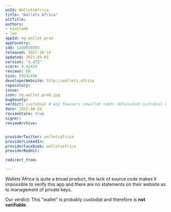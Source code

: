 ```yaml
---
wsId: WalletsAfrica
title: "Wallets Africa"
altTitle: 
authors:
- kiwilamb
- leo
appId: ng.wallet.prod
appCountry: 
idd: 1280830303
released: 2017-10-14
updated: 2021-05-01
version: "2.472"
score: 4.42424
reviews: 66
size: 59242496
developerWebsite: http://wallets.africa
repository: 
issue: 
icon: ng.wallet.prod.jpg
bugbounty: 
verdict: custodial # wip fewusers nowallet nobtc obfuscated custodial nosource nonverifiable reproducible bounty defunct
date: 2021-04-24
reviewStale: true
signer: 
reviewArchive:


providerTwitter: walletsafrica
providerLinkedIn: 
providerFacebook: walletsafrica
providerReddit: 

redirect_from:

---
```


Wallets Africa is quite a broad product, the lack of source code makes it
impossible to verify this app and there are no statements on their website as to
management of private keys.

Our verdict: This “wallet” is probably custodial and therefore is
**not verifiable**.
